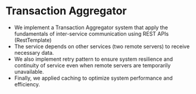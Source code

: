 # Transaction Aggregator
- We implement a Transaction Aggregator system that apply the fundamentals of inter-service communication using REST APIs (RestTemplate)
- The service depends on other services (two remote servers) to receive necessary data.
- We also implement retry pattern to ensure system resilience and continuity of service even when remote servers are temporarily unavailable.
- Finally, we applied caching to optimize system performance and efficiency.

